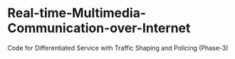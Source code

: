 # Real-time-Multimedia-Communication-over-Internet
Code for Differentiated Service with Traffic Shaping and Policing (Phase-3)
